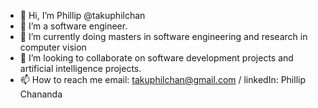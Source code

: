 - 👋 Hi, I’m Phillip @takuphilchan
- 👀 I’m a software engineer.
- 🌱 I’m currently doing masters in software engineering and research in computer vision
- 💞️ I’m looking to collaborate on software development projects and artificial intelligence projects.
- 📫 How to reach me email: takuphilchan@gmail.com / linkedIn: Phillip Chananda

<!---
takuphilchan/takuphilchan is a ✨ special ✨ repository because its `README.md` (this file) appears on your GitHub profile.
You can click the Preview link to take a look at your changes.
--->
